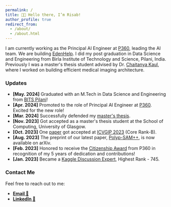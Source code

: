 ```yaml
---
permalink: /
title: 👋🏼 Hello there, I’m Risab!
author_profile: true
redirect_from: 
  - /about/
  - /about.html
---
```


I am currently working as the Principal AI Engineer at [P360](https://www.p360.com/), leading the AI team. We are building [EdenHelp](https://www.p360.com/edenhelp/). I did my post graduation in Data Science and Engineering from Birla Institute of Technology and Science, Pilani, India. Previously I was a master's thesis student advised by Dr. [Chaitanya Kaul](https://chaitanya-kaul.github.io/), where I worked on building efficient medical imaging architecture. 



### Updates

- **[May. 2024]** Graduated with an M.Tech in Data Science and Engineering from [BITS Pilani](https://www.bits-pilani.ac.in/)!
- **[Apr. 2024]** Promoted to the role of Principal AI Engineer at [P360](https://www.p360.com/leadership/). Excited for the new role!
- **[Mar. 2024]** Successfully defended my [master's thesis](https://arxiv.org/pdf/2406.03173).
- **[Nov. 2023]** Got accepted as a master's thesis student at the School of Computing, University of Glasgow.
- **[Oct. 2023]** One [paper](https://dl.acm.org/doi/abs/10.1145/3627631.3627639) got accepted at [ICVGIP 2023](https://www.iitrpr.ac.in/ICVGIP/) (Core Rank-B).
- **[Aug. 2023]** The preprint of our latest paper, [Polyp-SAM++](https://arxiv.org/abs/2308.06623), is now available on arXiv.
- **[Feb. 2023]** Honored to receive the [Citizenship Award](https://www.linkedin.com/posts/activity-7031705908409712641-huup?utm_source=share&utm_medium=member_desktop) from P360 in recognition of my 5 years of dedication and contributions!
- **[Jan. 2023]** Became a [Kaggle Discussion Expert](https://www.kaggle.com/risabbiswas19), Highest Rank - 745.

### Contact Me
Feel free to reach out to me:
- **[Email 📩](mailto:risabbiswas19@gmail.com)**
- **[LinkedIn 🙌](https://www.linkedin.com/in/risab-biswas/)**